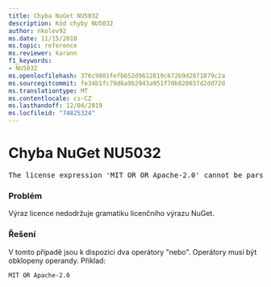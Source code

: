 ```yaml
---
title: Chyba NuGet NU5032
description: Kód chyby NU5032
author: nkolev92
ms.date: 11/15/2018
ms.topic: reference
ms.reviewer: karann
f1_keywords:
- NU5032
ms.openlocfilehash: 376c9801fefb652d9612819c672b9d2071879c2a
ms.sourcegitcommit: fe34b1fc79d6a9b2943a951f70b820037d2dd72d
ms.translationtype: MT
ms.contentlocale: cs-CZ
ms.lasthandoff: 12/04/2019
ms.locfileid: "74825324"
---
```

# <a name="nuget-error-nu5032"></a>Chyba NuGet NU5032
<pre>The license expression 'MIT OR OR Apache-2.0' cannot be parsed succesfully. The license expression is invalid.</pre>

### <a name="issue"></a>Problém

Výraz licence nedodržuje gramatiku licenčního výrazu NuGet.

### <a name="solution"></a>Řešení

V tomto případě jsou k dispozici dva operátory "nebo". Operátory musí být obklopeny operandy. Příklad:

```
MIT OR Apache-2.0
```
